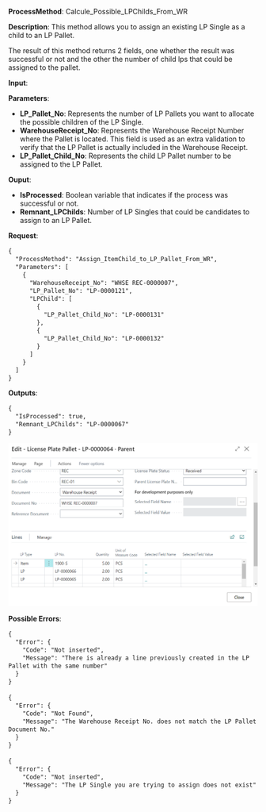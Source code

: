 **ProcessMethod**: Calcule_Possible_LPChilds_From_WR

**Description**:
This method allows you to assign an existing LP Single as a child to an LP Pallet.

The result of this method returns 2 fields, one whether the result was successful or not and the other the number of child lps that could be assigned to the pallet.

**Input**:

**Parameters**: 
-	**LP_Pallet_No**: Represents the number of LP Pallets you want to allocate the possible children of the LP Single.
-	**WarehouseReceipt_No**:  Represents the Warehouse Receipt Number where the Pallet is located. This field is used as an extra validation to verify that the LP Pallet is actually included in the Warehouse Receipt.
-	**LP_Pallet_Child_No**: Represents the child LP Pallet number to be assigned to the LP Pallet.

**Ouput**: 
-	**IsProcessed**: Boolean variable that indicates if the process was successful or not.
-	**Remnant_LPChilds**: Number of LP Singles that could be candidates to assign to an LP Pallet.

**Request**:
```
{
  "ProcessMethod": "Assign_ItemChild_to_LP_Pallet_From_WR",
  "Parameters": [
    {
      "WarehouseReceipt_No": "WHSE REC-0000007",
      "LP_Pallet_No": "LP-0000121",
      "LPChild": [
        {
          "LP_Pallet_Child_No": "LP-0000131"
        },
        {
          "LP_Pallet_Child_No": "LP-0000132"
        }
      ]
    }
  ]
}
```


**Outputs**:


```
{
  "IsProcessed": true,
  "Remnant_LPChilds": "LP-0000067"
}
```

![image.png](/.attachments/image-6675877d-9126-40b7-be52-836af42197bc.png) 


**Possible Errors**:

```
{
  "Error": {
    "Code": "Not inserted",
    "Message": "There is already a line previously created in the LP Pallet with the same number"
  }
}

{
  "Error": {
    "Code": "Not Found",
    "Message": "The Warehouse Receipt No. does not match the LP Pallet Document No."
  }
}

{
  "Error": {
    "Code": "Not inserted",
    "Message": "The LP Single you are trying to assign does not exist"
  }
}
```






